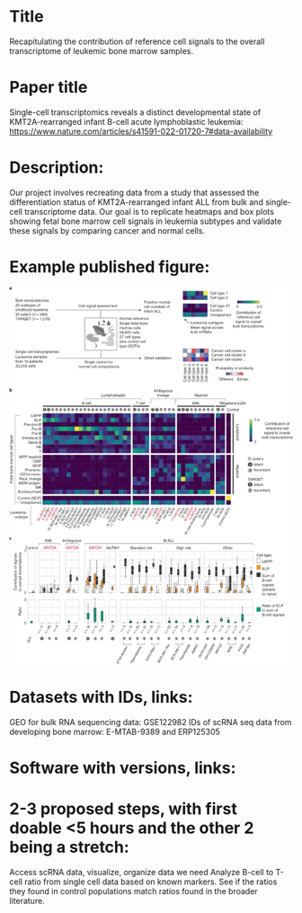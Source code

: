 # Title
Recapitulating the contribution of reference cell signals to the overall transcriptome of leukemic bone marrow samples.

# Paper title
Single-cell transcriptomics reveals a distinct developmental state of KMT2A-rearranged infant B-cell acute lymphoblastic leukemia: https://www.nature.com/articles/s41591-022-01720-7#data-availability

# Description: 
Our project involves recreating data from a study that assessed the differentiation status of KMT2A-rearranged infant ALL from bulk and single-cell transcriptome data. Our goal is to replicate heatmaps and box plots showing fetal bone marrow cell signals in leukemia subtypes and validate these signals by comparing cancer and normal cells.

# Example published figure: 
![Hopefully the figure shows up here :)](./paper_figure.png)

# Datasets with IDs, links:
GEO for bulk RNA sequencing data: GSE122982
IDs of scRNA seq data from developing bone marrow: E-MTAB-9389 and ERP125305

# Software with versions, links: 

# 2-3 proposed steps, with first doable <5 hours and the other 2 being a stretch:
Access scRNA data, visualize, organize data we need 
Analyze B-cell to T-cell ratio from single cell data based on known markers. See if the ratios they found in control populations match ratios found in the broader literature.



